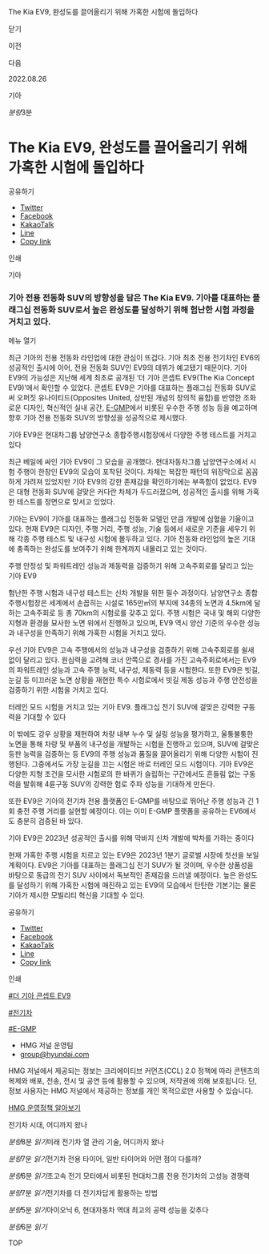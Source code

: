 The Kia EV9, 완성도를 끌어올리기 위해 가혹한 시험에 돌입하다






닫기

이전

다음

2022.08.26

기아


*분량*3분

# The Kia EV9, 완성도를 끌어올리기 위해 가혹한 시험에 돌입하다

공유하기

* [Twitter](# "새창으로 열림")
* [Facebook](# "새창으로 열림")
* [KakaoTalk](# "새창으로 열림")
* [Line](# "새창으로 열림")
* [Copy link](#)

인쇄

기아



### 기아 전용 전동화 SUV의 방향성을 담은 The Kia EV9. 기아를 대표하는 플래그십 전동화 SUV로서 높은 완성도를 달성하기 위해 험난한 시험 과정을 거치고 있다.

메뉴 열기




최근 기아의 전용 전동화 라인업에 대한 관심이 뜨겁다. 기아 최초 전용 전기차인 EV6의 성공적인 출시에 이어, 전용 전동화 SUV인 EV9의 데뷔가 예고됐기 때문이다. 기아 EV9의 가능성은 지난해 세계 최초로 공개된 ‘더 기아 콘셉트 EV9(The Kia Concept EV9)’에서 확인할 수 있었다. 콘셉트 EV9은 기아를 대표하는 플래그십 전동화 SUV로써 오퍼짓 유나이티드(Opposites United, 상반된 개념의 창의적 융합)를 반영한 조화로운 디자인, 혁신적인 실내 공간, [E-GMP](https://www.hyundai.co.kr/search/searchDetail?searchContents=E-GMP)에서 비롯된 우수한 주행 성능 등을 예고하며 향후 기아 전용 전동화 SUV의 방향성을 성공적으로 제시했다.

기아 EV9은 현대차그룹 남양연구소 종합주행시험장에서 다양한 주행 테스트를 거치고 있다



최근 베일에 싸인 기아 EV9이 그 모습을 공개했다. 현대자동차그룹 남양연구소에서 시험 주행이 한창인 EV9의 모습이 포착된 것이다. 차체는 복잡한 패턴의 위장막으로 꼼꼼하게 가려져 있었지만 기아 EV9의 강한 존재감을 확인하기에는 부족함이 없었다. EV9은 대형 전동화 SUV에 걸맞은 커다란 차체가 두드러졌으며, 성공적인 출시를 위해 가혹한 테스트를 정면으로 맞서고 있었다.

기아는 EV9이 기아를 대표하는 플래그십 전동화 모델인 만큼 개발에 심혈을 기울이고 있다. 현재 EV9은 디자인, 주행 거리, 주행 성능, 기술 등에서 새로운 기준을 세우기 위해 각종 주행 테스트 및 내구성 시험에 몰두하고 있다. 기아 전동화 라인업의 높은 기대에 충족하는 완성도를 보여주기 위해 한계까지 내몰리고 있는 것이다.

주행 안정성 및 파워트레인 성능과 제동력을 검증하기 위해 고속주회로를 달리고 있는 기아 EV9

험난한 주행 시험과 내구성 테스트는 신차 개발을 위한 필수 과정이다. 남양연구소 종합주행시험장은 세계에서 손꼽히는 시설로 165만㎡의 부지에 34종의 노면과 4.5km에 달하는 고속주회로 등 총 70km의 시험로를 갖추고 있다. 주행 시험은 국내 및 해외 다양한 지형과 환경을 묘사한 노면 위에서 진행하고 있으며, EV9 역시 양산 기준의 우수한 성능과 내구성을 만족하기 위해 가혹한 시험을 거치고 있다.

우선 기아 EV9은 고속 주행에서의 성능과 내구성을 검증하기 위해 고속주회로를 쉴새 없이 달리고 있다. 원심력을 고려해 코너 안쪽으로 경사를 가진 고속주회로에서는 EV9의 파워트레인 성능과 고속 주행 능력, 내구성, 제동력 등을 시험한다. 또한 EV9은 빗길, 눈길 등 미끄러운 노면 상황을 재현한 특수 시험로에서 빗길 제동 성능과 주행 안전성을 검증하기 위한 시험을 거치고 있다.

터레인 모드 시험을 거치고 있는 기아 EV9. 플래그십 전기 SUV에 걸맞은 강력한 구동력을 기대할 수 있다



이 밖에도 강우 상황을 재현하여 차량 내부 누수 및 실링 성능을 평가하고, 울퉁불퉁한 노면을 통해 차량 및 부품의 내구성을 개발하는 시험을 진행하고 있으며, SUV에 걸맞은 등판 능력을 검증하는 등 EV9의 주행 성능과 품질을 끌어올리기 위해 다양한 시험이 진행된다. 그중에서도 가장 눈길을 끄는 시험은 바로 터레인 모드 시험이다. 기아 EV9은 다양한 지형 조건을 모사한 시험로의 한 바퀴가 슬립하는 구간에서도 흔들림 없는 구동력을 발휘해 4륜구동 SUV의 강력한 험로 주파 성능을 기대하게 만든다.

또한 EV9은 기아의 전기차 전용 플랫폼인 E-GMP를 바탕으로 뛰어난 주행 성능과 긴 1회 충전 주행 거리를 실현할 예정이다. 이는 이미 E-GMP 플랫폼을 공유하는 EV6에서도 충분히 검증된 바 있다.

기아 EV9은 2023년 성공적인 출시를 위해 막바지 신차 개발에 박차를 가하는 중이다



현재 가혹한 주행 시험을 치르고 있는 EV9은 2023년 1분기 글로벌 시장에 첫선을 보일 계획이다. EV9은 기아를 대표하는 플래그십 전기 SUV가 될 것이며, 우수한 상품성을 바탕으로 동급의 전기 SUV 사이에서 독보적인 존재감을 드러낼 예정이다. 높은 완성도를 달성하기 위해 가혹한 시험에 매진하고 있는 EV9의 모습에서 탄탄한 기본기는 물론 기아가 제시한 모빌리티 혁신을 기대할 수 있다.



공유하기

* [Twitter](# "새창으로 열림")
* [Facebook](# "새창으로 열림")
* [KakaoTalk](# "새창으로 열림")
* [Line](# "새창으로 열림")
* [Copy link](#)

인쇄

[#더 기아 콘셉트 EV9](/tag/1614)

[#전기차](/tag/824)

[#E-GMP](/tag/1071)



* HMG 저널 운영팀
* [group@hyundai.com](mailto:group@hyundai.com)

HMG 저널에서 제공되는 정보는 크리에이티브 커먼즈(CCL) 2.0 정책에 따라 콘텐츠의 복제와 배포, 전송, 전시 및 공연 등에 활용할 수 있으며, 저작권에 의해 보호됩니다.
단, 정보 사용자는 HMG 저널에서 제공하는 정보를 개인 목적으로만 사용할 수 있습니다.

[HMG 운영정책 알아보기](/footer/operationRegist)

전기차 시대, 어디까지 왔나

*분량*8분 *읽기*미래 전기차 열 관리 기술, 어디까지 왔나

*분량*7분 *읽기*전기차 전용 타이어, 일반 타이어와 어떤 점이 다를까?

*분량*6분 *읽기*초고속 전기 모터에서 비롯된 현대차그룹 전용 전기차의 고성능 경쟁력

*분량*7분 *읽기*전기차를 더 전기차답게 활용하는 방법

*분량*5분 *읽기*아이오닉 6, 현대자동차 역대 최고의 공력 성능을 갖추다

*분량*6분 *읽기*

TOP